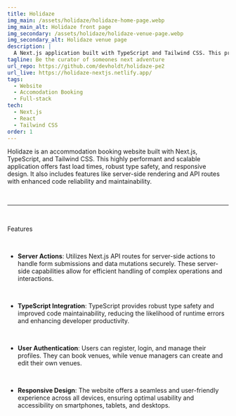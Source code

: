 ```yaml
---
title: Holidaze
img_main: /assets/holidaze/holidaze-home-page.webp
img_main_alt: Holidaze front page
img_secondary: /assets/holidaze/holidaze-venue-page.webp
img_secondary_alt: Holidaze venue page
description: |
  A Next.js application built with TypeScript and Tailwind CSS. This project, an accomodation booking website, was created as my final project exam at Noroff.
tagline: Be the curator of someones next adventure
url_repo: https://github.com/devholdt/holidaze-pe2
url_live: https://holidaze-nextjs.netlify.app/
tags:
  - Website
  - Accomodation Booking
  - Full-stack
tech:
  - Next.js
  - React
  - Tailwind CSS
order: 1
---
```


<p class="text-xl">
    Holidaze is an accommodation booking website built with Next.js, TypeScript, and Tailwind CSS. This highly performant and scalable application offers fast load times, robust type safety, and responsive design. It also includes features like server-side rendering and API routes with enhanced code reliability and maintainability.
</p>

&nbsp;

---

&nbsp;

<p class="text-lg font-[600]">
  Features
</p>

&nbsp;

- **Server Actions**: Utilizes Next.js API routes for server-side actions to handle form submissions and data mutations securely. These server-side capabilities allow for efficient handling of complex operations and interactions.

&nbsp;

- **TypeScript Integration**: TypeScript provides robust type safety and improved code maintainability, reducing the likelihood of runtime errors and enhancing developer productivity.

&nbsp;

- **User Authentication**: Users can register, login, and manage their profiles. They can book venues, while venue managers can create and edit their own venues.

&nbsp;

- **Responsive Design**: The website offers a seamless and user-friendly experience across all devices, ensuring optimal usability and accessibility on smartphones, tablets, and desktops.
